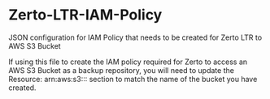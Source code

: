 # Zerto-LTR-IAM-Policy
JSON configuration for IAM Policy that needs to be created for Zerto LTR to AWS S3 Bucket

If using this file to create the IAM policy required for Zerto to access an AWS S3 Bucket as a backup repository, you will need to update the Resource: arn:aws:s3::: section to match the name of the bucket you have created.
